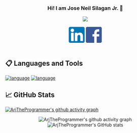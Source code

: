 <h3 align = "center"> Hi! I am Jose Neil Silagan Jr. 👋</h3>
<p align="center"><img src="https://media.giphy.com/media/5Q23ud6ggGwV9WgtPy/giphy.gif" width="700"/></p>

<div align="center">
  <a href="https://www.linkedin.com/in/joseneilsilaganjr/"><img src="https://raw.githubusercontent.com/ArjTheProgrammer/ArjTheProgrammer/main/images/linkedin.png" alt="Jose Neil Silagan Jr | LinkedIn" width="50px"/></a>
<a href="https://www.facebook.com/silaganrj/"><img src="https://raw.githubusercontent.com/ArjTheProgrammer/ArjTheProgrammer/main/images/facebook.png" alt="Jose Neil Silagan Jr | Facebook" width="50"></a>
</div>

</br>

## 📋 Languages and Tools
[![language](https://skillicons.dev/icons?i=java,py,js,html,css,mongodb,react,nodejs)](https://skillicons.dev)
[![language](https://skillicons.dev/icons?i=spring,mysql,powershell,linux,azure,aws,git,github)](https://skillicons.dev)

## 📈 GitHub Stats 
[![ArjTheProgrammer's github activity graph](https://github-readme-activity-graph.vercel.app/graph?username=ArjTheProgrammer&theme=high-contrast)](https://github.com/ashutosh00710/github-readme-activity-graph)
<div align="center">
  
  ![ArjTheProgrammer's github activity graph](https://streak-stats.demolab.com?user=ArjTheProgrammer&locale=en&mode=daily&theme=dark&hide_border=false&border_radius=5&order=3&card-width=500)
  ![ArjTheProgrammer's GitHub stats](https://github-readme-stats.vercel.app/api?username=ArjTheProgrammer&show_icons=true&theme=dark&card-width=500)
</div>

